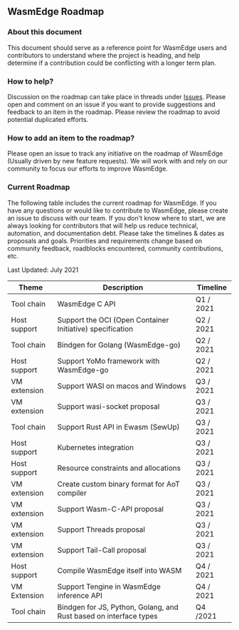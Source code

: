 ## WasmEdge Roadmap


### About this document

This document should serve as a reference point for WasmEdge users and contributors to understand where the project is heading, and help determine if a contribution could be conflicting with a longer term plan.


### How to help?

Discussion on the roadmap can take place in threads under [Issues](https://github.com/WasmEdge/WasmEdge/issues). Please open and comment on an issue if you want to provide suggestions and feedback to an item in the roadmap. Please review the roadmap to avoid potential duplicated efforts.


### How to add an item to the roadmap?

Please open an issue to track any initiative on the roadmap of WasmEdge (Usually driven by new feature requests). We will work with and rely on our community to focus our efforts to improve WasmEdge.


### Current Roadmap

The following table includes the current roadmap for WasmEdge. If you have any questions or would like to contribute to WasmEdge, please create an issue to discuss with our team. If you don't know where to start, we are always looking for contributors that will help us reduce technical, automation, and documentation debt. Please take the timelines & dates as proposals and goals. Priorities and requirements change based on community feedback, roadblocks encountered, community contributions, etc.

Last Updated: July 2021


|Theme	|Description	|Timeline	|
|---	|---	|---	|
|Tool chain	|WasmEdge C API	|Q1 / 2021	|
|Host support	|Support the OCI (Open Container Initiative) specification	|Q2 / 2021	|
|Tool chain	|Bindgen for Golang (WasmEdge-go)	|Q2 / 2021	|
|Host support	|Support YoMo framework with WasmEdge-go	|Q2 / 2021	|
|VM extension	|Support WASI on macos and Windows	|Q3 / 2021	|
|VM extension	|Support wasi-socket proposal	|Q3 / 2021	|
|Tool chain	|Support Rust API in Ewasm (SewUp) 	|Q3 / 2021	|
|Host support	|Kubernetes integration	|Q3 / 2021	|
|Host support	|Resource constraints and allocations	|Q3 / 2021	|
|VM extension	|Create custom binary format for AoT compiler	|Q3 / 2021|
|VM extension	|Support Wasm-C-API proposal	|Q3 / 2021|
|VM extension	|Support Threads proposal	|Q3 / 2021|
|VM extension	|Support Tail-Call proposal	|Q3 / 2021|
|Host support	|Compile WasmEdge itself into WASM	|Q4 / 2021	|
|VM Extension	|Support Tengine in WasmEdge inference API	|Q4 / 2021	|
|Tool chain	|Bindgen for JS, Python, Golang, and Rust based on interface types	|Q4 /2021	|
